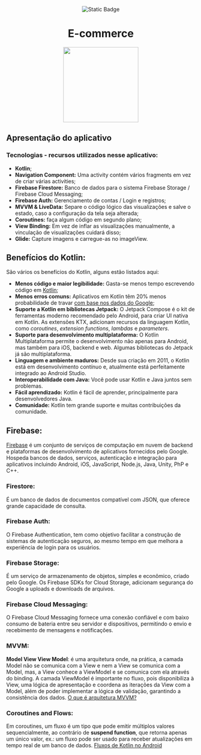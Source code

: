 <div align="center">

![Static Badge](https://img.shields.io/badge/Status-Projeto%20em%20constru%C3%A7%C3%A3o-%23F8BA00)

# E-commerce

<img src="https://github.com/user-attachments/assets/059ea769-fff6-4cb3-b559-3cbaaa7601e0" width="200" height="200"/>

</div>

## Apresentação do aplicativo

### Tecnologias - recursos utilizados nesse aplicativo:
<ul>
  <li><b>Kotlin</b>;</li>
  <li><b>Navigation Component:</b> Uma activity contém vários fragments em vez de criar várias activities;</li>
  <li><b>Firebase Firestore:</b> Banco de dados para o sistema  Firebase Storage / Firebase Cloud Messaging;</li>
  <li><b>Firebase Auth:</b> Gerenciamento de contas / Login e registros;</li>
  <li><b>MVVM & LiveData:</b> Separe o código lógico das visualizações e salve o estado, caso a configuração da tela seja alterada;</li>
  <li><b>Coroutines:</b> faça algum código em segundo plano;</li>
  <li><b>View Binding:</b> Em vez de inflar as visualizações manualmente, a vinculação de visualizações cuidará disso;</li>
  <li><b>Glide:</b> Capture imagens e carregue-as no imageView.</li>
</ul>

## Benefícios do Kotlin:
<p>
São vários os benefícios do Kotlin, alguns estão listados aqui:
</p>
<ul>
  <li>
    <b>Menos código e maior legibilidade:</b> Gasta-se menos tempo escrevendo código em <a href="https://kotlinlang.org/docs/android-overview.html">Kotlin</a>;
  </li>
  <li>
    <b>Menos erros comuns:</b> Aplicativos em Kotlin têm 20% menos probabilidade de travar <a href="https://medium.com/androiddevelopers/fewer-crashes-and-more-stability-with-kotlin-b606c6a6ac04">com base nos dados do Google</a>;
  </li>
  <li>
     <b>Suporte a Kotlin em bibliotecas Jetpack:</b> O Jetpack Compose é o kit de ferramentas moderno recomendado pelo Android, para criar UI nativa em Kotlin. As extensões KTX, adicionam recursos da linguagem Kotlin, como <i>coroutines</i>, <i>extension functions</i>, <i>lambdas</i> e <i>parameters</i>.
  </li>
  <li>
     <b>Suporte para desenvolvimento multiplataforma:</b> O Kotlin Multiplataforma permite o desenvolvimento não apenas para Android, mas também para iOS, backend e web. Algumas bibliotecas do Jetpack já são multiplataforma.
  </li>
  <li>
     <b>Linguagem e ambiente maduros:</b> Desde sua criação em 2011, o Kotlin está em desenvolvimento contínuo e, atualmente está perfeitamente integrado ao Android Studio.
  </li>
  <li>
     <b>Interoperabilidade com Java:</b> Você pode usar Kotlin e Java juntos sem problemas.
  </li>
  <li>
     <b>Fácil aprendizado:</b> Kotlin é fácil de aprender, principalmente para desenvolvedores Java.
  </li>
  <li>
     <b>Comunidade:</b> Kotlin tem grande suporte e muitas contribuições da comunidade.
  </li>
</ul>

## Firebase:
<p>
  <a href="https://en.wikipedia.org/wiki/Firebase">Firebase</a> é um conjunto de serviços de computação em nuvem de backend e plataformas de desenvolvimento de aplicativos fornecidos pelo Google. Hospeda bancos de dados, serviços, autenticação e integração para aplicativos incluindo Android, iOS, JavaScript, Node.js, Java, Unity, PhP e C++.
</p>

### Firestore:
<p>
  É um banco de dados de documentos compatível com JSON, que oferece grande capacidade de consulta.
</p>

### Firebase Auth:
<p>
  O Firebase Authentication, tem como objetivo facilitar a construção de sistemas de autenticação seguros, ao mesmo tempo em que melhora a experiência de login para os usuários.
</p>

### Firebase Storage:
<p>
  É um serviço de armazenamento de objetos, simples e econômico, criado pelo Google. Os Firebase SDKs for Cloud Storage, adicionam segurança do Google a uploads e downloads de arquivos.
</p>

### Firebase Cloud Messaging:
<p>
  O Firebase Cloud Messaging fornece uma conexão confiável e com baixo consumo de bateria entre seu servidor e dispositivos, permitindo o envio e recebimento de mensagens e notificações.
</p>

### MVVM:
<p>
  <b>Model View View Model</b>: é uma arquitetura onde, na prática, a camada Model não se comunica com a View e nem a View se comunica com a Model, mas, a View conhece a ViewModel e se comunica com ela através do binding. A camada ViewModel é importante no fluxo, pois disponibiliza à View, uma lógica de apresentação e coordena as iterações da View com a Model, além de poder implementar a lógica de validação, garantindo a consistência dos dados.
  <a href="https://coodesh.com/blog/dicionario/o-que-e-arquitetura-mvvm/">O que é arquitetura MVVM?</a>
</p>

### Coroutines and Flows:
<p>
  Em coroutines, um fluxo é um tipo que pode emitir múltiplos valores sequencialmente, ao contrário de <b>suspend function</b>, que retorna apenas um único valor, ex.: um fluxo pode ser usado para receber atualizações em tempo real de um banco de dados.
  <a href="https://developer.android.com/kotlin/flow">Fluxos de Kotlin no Android</a>
</p>





